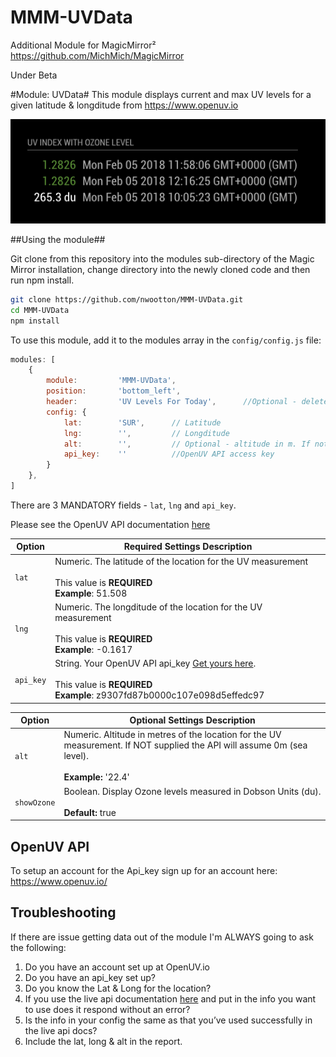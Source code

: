 # MMM-UVData #
Additional Module for MagicMirror²  https://github.com/MichMich/MagicMirror

Under Beta

#Module: UVData#
This module displays current and max UV levels for a given latitude & longditude from https://www.openuv.io

![](./images/Current_version.png)

##Using the module##

Git clone from this repository into the modules sub-directory of the Magic Mirror installation, change directory into the newly cloned code and then run npm install.

```bash
git clone https://github.com/nwootton/MMM-UVData.git
cd MMM-UVData
npm install
```
To use this module, add it to the modules array in the `config/config.js` file:

```javascript
modules: [
    {
		module: 		'MMM-UVData',
		position: 		'bottom_left',
		header:			'UV Levels For Today',		//Optional - delete this line to turn OFF the header completely
		config: {
			lat: 	    'SUR', 		// Latitude
			lng: 	    '', 		// Longditude
			alt: 		'', 		// Optional - altitude in m. If not supplied will default to 0m or sea level
			api_key: 	''   	    //OpenUV API access key
		}
	},
]
```
There are 3 MANDATORY fields - `lat`, `lng` and `api_key`.

Please see the OpenUV API documentation [here](https://www.openuv.io/)

|Option|Required Settings Description|
|---|---|
|`lat`|Numeric. The latitude of the location for the UV measurement<br><br>This value is **REQUIRED** <br/>**Example**: 51.508 <br /> |
|`lng`|Numeric. The longditude of the location for the UV measurement<br><br>This value is **REQUIRED**  <br/>**Example**: -0.1617 <br />|
|`api_key`|String. Your OpenUV API api_key [Get yours here](https://www.openuv.io/).<br><br>This value is **REQUIRED** <br/>**Example**: z9307fd87b0000c107e098d5effedc97 <br />|

|Option|Optional Settings Description|
|---|---|
|`alt`|Numeric. Altitude in metres of the location for the UV measurement. If NOT supplied the API will assume 0m (sea level).<br><br>**Example:** '22.4'|
|`showOzone`|Boolean. Display Ozone levels measured in Dobson Units (du). <br><br>**Default:** true|

## OpenUV API ##

To setup an account for the Api_key sign up for an account here: https://www.openuv.io/

## Troubleshooting ##

If there are issue getting data out of the module I'm ALWAYS going to ask the following:

1. Do you have an account set up at OpenUV.io
2. Do you have an api_key set up?
3. Do you know the Lat & Long for the location?
4. If you use the live api documentation [here](https://www.openuv.io/uvindex#) and put in the info you want to use does it respond without an error?
5. Is the info in your config the same as that you’ve used successfully in the live api docs?
6. Include the lat, long & alt in the report.

